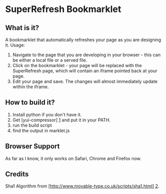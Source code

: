 SuperRefresh Bookmarklet
========================
What is it?
-----------
A bookmarklet that automatically refreshes your page as you are designing it.
Usage: 

1. Navigate to the page that you are developing in your browser - this can be either a local file or a served file.
2. Click on the bookmarklet - your page will be replaced with the SuperRefresh page, which will contain an iframe pointed back at your page.
3. Edit your page and save. The changes will almost immediately update within the iframe.

How to build it?
----------------
1. Install python if you don't have it.
2. Get [yui-compressor] [1] and put it in your PATH.
3. run the build script
4. find the output in marklet.js

Browser Support
---------------
As far as I know, it only works on Safari, Chrome and Firefox now.

Credits
-------
Sha1 Algorithm from [http://www.movable-type.co.uk/scripts/sha1.html] [2].

[1]: http://developer.yahoo.com/yui/compressor/
[2]: http://www.movable-type.co.uk/scripts/sha1.html